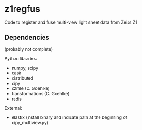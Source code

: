 # z1regfus

Code to register and fuse multi-view light sheet data from Zeiss Z1

## Dependencies

(probably not complete)

Python libraries:
- numpy, scipy
- dask
- distributed
- dipy
- czifile (C. Goehlke)
- transformations (C. Goehlke)
- redis

External:
- elastix (install binary and indicate path at the beginning of dipy_multiview.py)